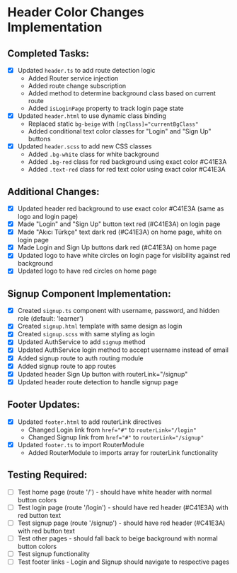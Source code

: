 # Header Color Changes Implementation

## Completed Tasks:
- [x] Updated `header.ts` to add route detection logic
  - Added Router service injection
  - Added route change subscription
  - Added method to determine background class based on current route
  - Added `isLoginPage` property to track login page state
- [x] Updated `header.html` to use dynamic class binding
  - Replaced static `bg-beige` with `[ngClass]="currentBgClass"`
  - Added conditional text color classes for "Login" and "Sign Up" buttons
- [x] Updated `header.scss` to add new CSS classes
  - Added `.bg-white` class for white background
  - Added `.bg-red` class for red background using exact color #C41E3A
  - Added `.text-red` class for red text color using exact color #C41E3A

## Additional Changes:
- [x] Updated header red background to use exact color #C41E3A (same as logo and login page)
- [x] Made "Login" and "Sign Up" button text red (#C41E3A) on login page
- [x] Made "Akıcı Türkçe" text dark red (#C41E3A) on home page, white on login page
- [x] Made Login and Sign Up buttons dark red (#C41E3A) on home page
- [x] Updated logo to have white circles on login page for visibility against red background
- [x] Updated logo to have red circles on home page

## Signup Component Implementation:
- [x] Created `signup.ts` component with username, password, and hidden role (default: 'learner')
- [x] Created `signup.html` template with same design as login
- [x] Created `signup.scss` with same styling as login
- [x] Updated AuthService to add `signup` method
- [x] Updated AuthService login method to accept username instead of email
- [x] Added signup route to auth routing module
- [x] Added signup route to app routes
- [x] Updated header Sign Up button with routerLink="/signup"
- [x] Updated header route detection to handle signup page

## Footer Updates:
- [x] Updated `footer.html` to add routerLink directives
  - Changed Login link from `href="#"` to `routerLink="/login"`
  - Changed Signup link from `href="#"` to `routerLink="/signup"`
- [x] Updated `footer.ts` to import RouterModule
  - Added RouterModule to imports array for routerLink functionality

## Testing Required:
- [ ] Test home page (route '/') - should have white header with normal button colors
- [ ] Test login page (route '/login') - should have red header (#C41E3A) with red button text
- [ ] Test signup page (route '/signup') - should have red header (#C41E3A) with red button text
- [ ] Test other pages - should fall back to beige background with normal button colors
- [ ] Test signup functionality
- [ ] Test footer links - Login and Signup should navigate to respective pages
